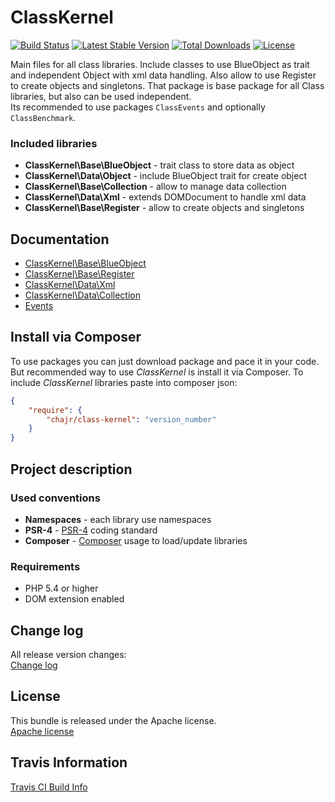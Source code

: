 ClassKernel
============

[![Build Status](https://travis-ci.org/chajr/class-kernel.svg)](https://travis-ci.org/chajr/class-kernel)
[![Latest Stable Version](https://poser.pugx.org/chajr/class-kernel/v/stable.svg)](https://packagist.org/packages/chajr/class-kernel)
[![Total Downloads](https://poser.pugx.org/chajr/class-kernel/downloads.svg)](https://packagist.org/packages/chajr/class-kernel)
[![License](https://poser.pugx.org/chajr/class-kernel/license.svg)](https://packagist.org/packages/chajr/class-kernel)

Main files for all class libraries. Include classes to use BlueObject as trait and
independent Object with xml data handling. Also allow to use Register to create
objects and singletons. That package is base package for all Class libraries, but
also can be used independent.  
Its recommended to use packages `ClassEvents` and optionally `ClassBenchmark`.

### Included libraries
* **ClassKernel\Base\BlueObject** - trait class to store data as object
* **ClassKernel\Data\Object** - include BlueObject trait for create object
* **ClassKernel\Base\Collection** - allow to manage data collection
* **ClassKernel\Data\Xml** - extends DOMDocument to handle xml data
* **ClassKernel\Base\Register** - allow to create objects and singletons

Documentation
--------------
* [ClassKernel\Base\BlueObject](https://github.com/chajr/class-kernel/wiki/ClassKernel_Base_BlueObject "BlueObject and Object")
* [ClassKernel\Base\Register](https://github.com/chajr/class-kernel/wiki/ClassKernel_Base_Register "Register")
* [ClassKernel\Data\Xml](https://github.com/chajr/class-kernel/wiki/ClassKernel_Data_Xml "Xml")
* [ClassKernel\Data\Collection](https://github.com/chajr/class-kernel/wiki/ClassKernel_Data_Collection "Collection")
* [Events](https://github.com/chajr/class-kernel/wiki/Events "Events")

Install via Composer
--------------
To use packages you can just download package and pace it in your code. But recommended
way to use _ClassKernel_ is install it via Composer. To include _ClassKernel_
libraries paste into composer json:

```json
{
    "require": {
        "chajr/class-kernel": "version_number"
    }
}
```

Project description
--------------

### Used conventions

* **Namespaces** - each library use namespaces
* **PSR-4** - [PSR-4](http://www.php-fig.org/psr/psr-4/) coding standard
* **Composer** - [Composer](https://getcomposer.org/) usage to load/update libraries

### Requirements

* PHP 5.4 or higher
* DOM extension enabled

Change log
--------------
All release version changes:  
[Change log](https://github.com/chajr/class-kernel/wiki/Change-log "Change log")

License
--------------
This bundle is released under the Apache license.  
[Apache license](https://github.com/chajr/class-kernel/LICENSE "Apache license")

Travis Information
--------------
[Travis CI Build Info](https://travis-ci.org/chajr/class-kernel)